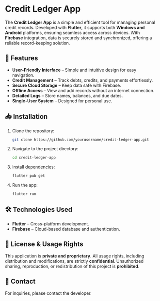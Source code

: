 # Credit Ledger App

The **Credit Ledger App** is a simple and efficient tool for managing personal credit records. Developed with **Flutter**, it supports both **Windows and Android** platforms, ensuring seamless access across devices. With **Firebase** integration, data is securely stored and synchronized, offering a reliable record-keeping solution.

## 📌 Features
- **User-Friendly Interface** – Simple and intuitive design for easy navigation.
- **Credit Management** – Track debts, credits, and payments effortlessly.
- **Secure Cloud Storage** – Keep data safe with Firebase.
- **Offline Access** – View and add records without an internet connection.
- **Detailed Logs** – Store names, balances, and due dates.
- **Single-User System** – Designed for personal use.

## 📥 Installation
1. Clone the repository:
   ```bash
   git clone https://github.com/yourusername/credit-ledger-app.git
   ```
2. Navigate to the project directory:
   ```bash
   cd credit-ledger-app
   ```
3. Install dependencies:
   ```bash
   flutter pub get
   ```
4. Run the app:
   ```bash
   flutter run
   ```

## 🛠️ Technologies Used
- **Flutter** – Cross-platform development.
- **Firebase** – Cloud-based database and authentication.

## 📜 License & Usage Rights
This application is **private and proprietary**. All usage rights, including distribution and modifications, are strictly **confidential**. Unauthorized sharing, reproduction, or redistribution of this project is **prohibited**.

## 📧 Contact
For inquiries, please contact the developer.
